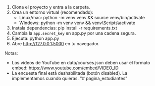 1. Clona el proyecto y entra a la carpeta.
2. Crea un entorno virtual (recomendado): 
   - Linux/mac: python -m venv venv && source venv/bin/activate
   - Windows: python -m venv venv && venv\Scripts\activate
3. Instala dependencias: pip install -r requirements.txt
4. Cambia la `app.secret_key` en app.py por una cadena segura.
5. Ejecuta: python app.py
6. Abre http://127.0.0.1:5000 en tu navegador.

Notas:
- Los videos de YouTube en data/courses.json deben usar el formato embed: https://www.youtube.com/embed/VIDEO_ID
- La encuesta final está deshabilitada (botón disabled). La implementamos cuando quieras.
"# pagina_estudiantes" 
